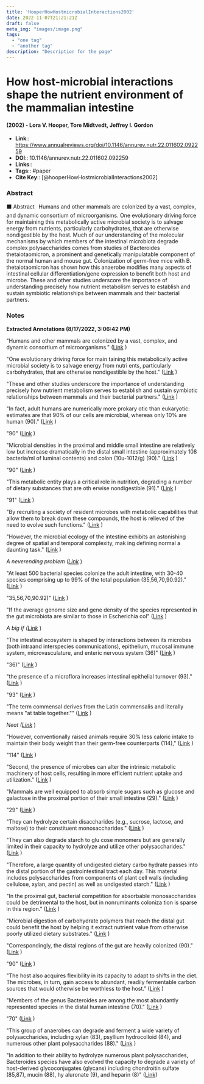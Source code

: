 ```yaml
---
title: 'HooperHowHostmicrobialInteractions2002'
date: 2022-11-07T21:21:21Z
draft: false
meta_img: "images/image.png"
tags:
  - "one tag"
  - "another tag"
description: "Description for the page"
---
```

# How host-microbial interactions shape the nutrient environment of the mammalian intestine
#### (2002) - Lora V. Hooper, Tore Midtvedt, Jeffrey I. Gordon
- **Link**:: https://www.annualreviews.org/doi/10.1146/annurev.nutr.22.011602.092259
- **DOI**:: 10.1146/annurev.nutr.22.011602.092259
- **Links**:: 
- **Tags**:: #paper
- **Cite Key**:: [@hooperHowHostmicrobialInteractions2002] 

### Abstract
⬛ Abstract  Humans and other mammals are colonized by a vast, complex, and dynamic consortium of microorganisms. One evolutionary driving force for maintaining this metabolically active microbial society is to salvage energy from nutrients, particularly carbohydrates, that are otherwise nondigestible by the host. Much of our understanding of the molecular mechanisms by which members of the intestinal microbiota degrade complex polysaccharides comes from studies of Bacteroides thetaiotaomicron, a prominent and genetically manipulatable component of the normal human and mouse gut. Colonization of germ-free mice with B. thetaiotaomicron has shown how this anaerobe modifies many aspects of intestinal cellular differentiation/gene expression to benefit both host and microbe. These and other studies underscore the importance of understanding precisely how nutrient metabolism serves to establish and sustain symbiotic relationships between mammals and their bacterial partners.

### Notes
<b>Extracted Annotations (8/17/2022, 3:06:42 PM)</b> 

"Humans and other mammals are colonized by a vast, complex, and dynamic consortium of microorganisms." ([Link](zotero://open-pdf/library/items/UCRZVSNB?page=1) )

"One evolutionary driving force for main­ taining this metabolically active microbial society is to salvage energy from nutri­ ents, particularly carbohydrates, that are otherwise nondigestible by the host." ([Link](zotero://open-pdf/library/items/UCRZVSNB?page=1) )

"These and other studies underscore the importance of understanding precisely how nutrient metabolism serves to establish and sustain symbiotic relationships between mammals and their bacterial partners." ([Link](zotero://open-pdf/library/items/UCRZVSNB?page=1) )

"In fact, adult humans are numerically more prokary­ otic than eukaryotic: estimates are that 90% of our cells are microbial, whereas only 10% are human (90)." ([Link](zotero://open-pdf/library/items/UCRZVSNB?page=2) )

"90" ([Link](zotero://open-pdf/library/items/UCRZVSNB?page=2) )

"Microbial densities in the proximal and middle small intestine are relatively low but increase dramatically in the distal small intestine (approximately 108 bacteria/ml of luminal contents) and colon (10u-1012/g) (90)." ([Link](zotero://open-pdf/library/items/UCRZVSNB?page=2) )

"90" ([Link](zotero://open-pdf/library/items/UCRZVSNB?page=2) )

"This metabolic entity plays a critical role in nutrition, degrading a number of dietary substances that are oth­ erwise nondigestible (91)." ([Link](zotero://open-pdf/library/items/UCRZVSNB?page=2) )

"91" ([Link](zotero://open-pdf/library/items/UCRZVSNB?page=2) )

"By recruiting a society of resident microbes with metabolic capabilities that allow them to break down these compounds, the host is relieved of the need to evolve such functions." ([Link](zotero://open-pdf/library/items/UCRZVSNB?page=2) )

"However, the microbial ecology of the intestine exhibits an astonishing degree of spatial and temporal complexity, mak­ ing defining normal a daunting task." ([Link](zotero://open-pdf/library/items/UCRZVSNB?page=3) )

<i>A neverending problem ([Link](zotero://open-pdf/library/items/UCRZVSNB?page=3)</i> )

"At least 500 bacterial species colonize the adult intestine, with 30-40 species comprising up to 99% of the total population (35,56,70,90.92)." ([Link](zotero://open-pdf/library/items/UCRZVSNB?page=3) )

"35,56,70,90.92)" ([Link](zotero://open-pdf/library/items/UCRZVSNB?page=3) )

"If the average genome size and gene density of the species represented in the gut microbiota are similar to those in Escherichia col" ([Link](zotero://open-pdf/library/items/UCRZVSNB?page=3) )

<i>A big if ([Link](zotero://open-pdf/library/items/UCRZVSNB?page=3)</i> )

"The intestinal ecosystem is shaped by interactions between its microbes (both intraand interspecies communications), epithelium, mucosal immune system, microvasculature, and enteric nervous system (36)" ([Link](zotero://open-pdf/library/items/UCRZVSNB?page=3) )

"36)" ([Link](zotero://open-pdf/library/items/UCRZVSNB?page=3) )

"the presence of a microflora increases intestinal epithelial turnover (93)." ([Link](zotero://open-pdf/library/items/UCRZVSNB?page=4) )

"93" ([Link](zotero://open-pdf/library/items/UCRZVSNB?page=4) )

"The term commensal derives from the Latin commensalis and literally means "at table together."" ([Link](zotero://open-pdf/library/items/UCRZVSNB?page=4) )

<i>Neat ([Link](zotero://open-pdf/library/items/UCRZVSNB?page=4)</i> )

"However, conventionally raised animals require 30% less caloric intake to maintain their body weight than their germ-free counterparts (114)," ([Link](zotero://open-pdf/library/items/UCRZVSNB?page=5) )

"114" ([Link](zotero://open-pdf/library/items/UCRZVSNB?page=5) )

"Second, the presence of microbes can alter the intrinsic metabolic machinery of host cells, resulting in more efficient nutrient uptake and utilization." ([Link](zotero://open-pdf/library/items/UCRZVSNB?page=5) )

"Mammals are well equipped to absorb simple sugars such as glucose and galactose in the proximal portion of their small intestine (29)." ([Link](zotero://open-pdf/library/items/UCRZVSNB?page=5) )

"29" ([Link](zotero://open-pdf/library/items/UCRZVSNB?page=5) )

"They can hydrolyze certain disaccharides (e.g., sucrose, lactose, and maltose) to their constituent monosaccharides." ([Link](zotero://open-pdf/library/items/UCRZVSNB?page=5) )

"They can also degrade starch to glu­ cose monomers but are generally limited in their capacity to hydrolyze and utilize other polysaccharides." ([Link](zotero://open-pdf/library/items/UCRZVSNB?page=5) )

"Therefore, a large quantity of undigested dietary carbo­ hydrate passes into the distal portion of the gastrointestinal tract each day. This material includes polysaccharides from components of plant cell walls (including cellulose, xylan, and pectin) as well as undigested starch." ([Link](zotero://open-pdf/library/items/UCRZVSNB?page=5) )

"In the proximal gut, bacterial competition for absorbable monosaccharides could be detrimental to the host, but in nonruminants coloniza­ tion is sparse in this region." ([Link](zotero://open-pdf/library/items/UCRZVSNB?page=5) )

"Microbial digestion of carbohydrate polymers that reach the distal gut could benefit the host by helping it extract nutrient value from otherwise poorly utilized dietary substrates." ([Link](zotero://open-pdf/library/items/UCRZVSNB?page=5) )

"Correspondingly, the distal regions of the gut are heavily colonized (90)." ([Link](zotero://open-pdf/library/items/UCRZVSNB?page=5) )

"90" ([Link](zotero://open-pdf/library/items/UCRZVSNB?page=5) )

"The host also acquires flexibility in its capacity to adapt to shifts in the diet. The microbes, in turn, gain access to abundant, readily fermentable carbon sources that would otherwise be worthless to the host." ([Link](zotero://open-pdf/library/items/UCRZVSNB?page=5) )

"Members of the genus Bacteroides are among the most abundantly represented species in the distal human intestine (70)." ([Link](zotero://open-pdf/library/items/UCRZVSNB?page=5) )

"70" ([Link](zotero://open-pdf/library/items/UCRZVSNB?page=5) )

"This group of anaerobes can degrade and ferment a wide variety of polysaccharides, including xylan (83), psyllium hydrocolloid (84), and numerous other plant polysaccharides (88)." ([Link](zotero://open-pdf/library/items/UCRZVSNB?page=5) )

"In addition to their ability to hydrolyze numerous plant polysaccharides, Bacteroides species have also evolved the capacity to degrade a variety of host-derived glycoconjugates (glycans) including chondroitin sulfate (85,87), mucin (88), hy­ aluronate (9), and heparin (8)" ([Link](zotero://open-pdf/library/items/UCRZVSNB?page=8))
